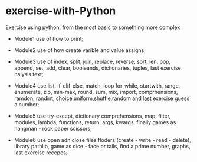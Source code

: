 # exercise-with-Python
Exercise using python, from the most basic to something more complex

- Module1 use of how to print;

- Module2 use of how create varible and value assigns;

- Module3 use of index, split, join, replace, reverse, sort, len, pop, append, set, add, clear, booleands, dictionaries, tuples, last exercise nalysis text;

- Module4 use list, if-elif-else, match, loop for-while, startwith, range, enumerate, zip, min-max, round, sum, mix, import, comprhensions, ramdon, randint, choice,uniform,shuffle,random and last exercise guess a number;

- Module5 use try-except, dictionary comprehensions, map, filter, modules, lambda, functions, return, args, kwargs, finally games as hangman - rock paper scissors;

- Module6 use open adn close files floders (create - write - read - delete), library pathlib, game as dice - face or tails,  find a prime number, graphs, last exercise recepes;
